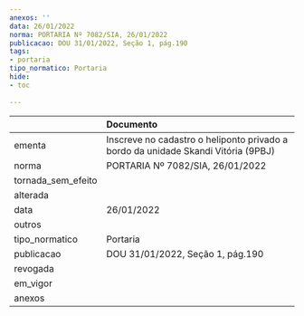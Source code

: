 ```yaml
---
anexos: ''
data: 26/01/2022
norma: PORTARIA Nº 7082/SIA, 26/01/2022
publicacao: DOU 31/01/2022, Seção 1, pág.190
tags:
- portaria
tipo_normatico: Portaria
hide: 
- toc 
 
---
```


|                    | Documento                                                                         |
|:-------------------|:----------------------------------------------------------------------------------|
| ementa             | Inscreve no cadastro o heliponto privado a bordo da unidade Skandi Vitória (9PBJ) |
| norma              | PORTARIA Nº 7082/SIA, 26/01/2022                                                  |
| tornada_sem_efeito |                                                                                   |
| alterada           |                                                                                   |
| data               | 26/01/2022                                                                        |
| outros             |                                                                                   |
| tipo_normatico     | Portaria                                                                          |
| publicacao         | DOU 31/01/2022, Seção 1, pág.190                                                  |
| revogada           |                                                                                   |
| em_vigor           |                                                                                   |
| anexos             |                                                                                   |